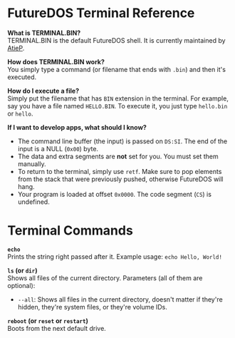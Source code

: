 FutureDOS Terminal Reference
====

**What is TERMINAL.BIN?**  
TERMINAL.BIN is the default FutureDOS shell. It is currently maintained by [AtieP](https://github.com/AtieP).

**How does TERMINAL.BIN work?**  
You simply type a command (or filename that ends with `.bin`) and then it's executed.  

**How do I execute a file?**  
Simply put the filename that has `BIN` extension in the terminal. For example, say you have a file named `HELLO.BIN`. To execute it, you just type `hello.bin` or `hello`.

**If I want to develop apps, what should I know?**  
  - The command line buffer (the input) is passed on `DS:SI`. The end of the input is a NULL (`0x00`) byte.
  - The data and extra segments are **not** set for you. You must set them manually.
  - To return to the terminal, simply use `retf`. Make sure to pop elements from the stack that were previously pushed, otherwise FutureDOS will hang.
  - Your program is loaded at offset `0x0000`. The code segment (`CS`) is undefined.

Terminal Commands
====

**`echo`**  
Prints the string right passed after it. Example usage: `echo Hello, World!`

**`ls` (or `dir`)**  
Shows all files of the current directory. Parameters (all of them are optional):  
  - `--all`: Shows all files in the current directory, doesn't matter if they're hidden, they're system files, or they're volume IDs.

**`reboot` (or `reset` or `restart`)**  
Boots from the next default drive.
